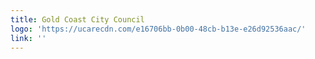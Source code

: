 ```yaml
---
title: Gold Coast City Council
logo: 'https://ucarecdn.com/e16706bb-0b00-48cb-b13e-e26d92536aac/'
link: ''
---
```

